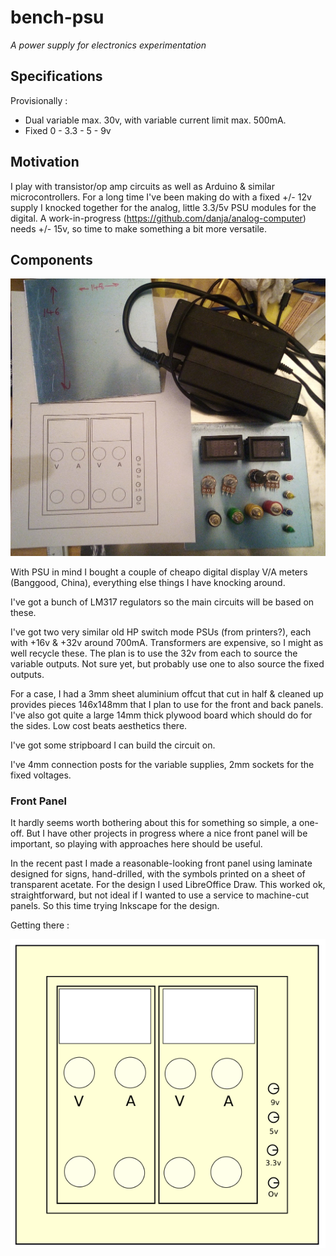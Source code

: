# bench-psu

*A power supply for electronics experimentation*

## Specifications

Provisionally :

 * Dual variable max. 30v, with variable current limit max. 500mA.
 * Fixed 0 - 3.3 - 5 - 9v

## Motivation

I play with transistor/op amp circuits as well as Arduino & similar microcontrollers. For a long time I've been making do with a fixed +/- 12v supply I knocked together for the analog, little 3.3/5v PSU modules for the digital. A work-in-progress (https://github.com/danja/analog-computer) needs +/- 15v, so time to make something a bit more versatile. 

## Components



![some bits](https://github.com/danja/bench-psu/blob/master/images/bits_2020-09-25.jpeg?raw=true "Some bits")

With PSU in mind I bought a couple of cheapo digital display V/A meters (Banggood, China), everything else things I have knocking around.

I've got a bunch of LM317 regulators so the main circuits will be based on these.

I've got two very similar old HP switch mode PSUs (from printers?), each with +16v & +32v around 700mA. Transformers are expensive, so I might as well recycle these. The plan is to use the 32v from each to source the variable outputs. Not sure yet, but probably use one to also source the fixed outputs.

For a case, I had a 3mm sheet aluminium offcut that cut in half & cleaned up provides pieces 146x148mm that I plan to use for the front and back panels. I've also got quite a large 14mm thick plywood board which should do for the sides. Low cost beats aesthetics there.

I've got some stripboard I can build the circuit on.

I've 4mm connection posts for the variable supplies, 2mm sockets for the fixed voltages.

### Front Panel

It hardly seems worth bothering about this for something so simple, a one-off. But I have other projects in progress where a nice front panel will be important, so playing with approaches here should be useful.

In the recent past I made a reasonable-looking front panel using laminate designed for signs, hand-drilled, with the symbols printed on a sheet of transparent acetate. For the design I used LibreOffice Draw. This worked ok, straightforward, but not ideal if I wanted to use a service to machine-cut panels. So this time trying Inkscape for the design.

Getting there :

![front panel](https://github.com/danja/bench-psu/blob/master/images/front-panel.png "front panel")






